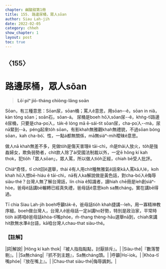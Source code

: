 ```yaml
---
chapter: 鹹酸甜第1冊
title: 155. 路邊尿桶，眾人sōan
author: Siau Lah-jih
date: 2022-02-05
category: chheh
show_chapter: 1
layout: post
toc: true
---
```

  
## 〈155〉
# 路邊尿桶，眾人sōan
>**Lō͘-piⁿ jiō-tháng chiòng-lâng soān**

Sōan，有三種意思：Sōan尿，sōan桶；罵人ê意思，用sōan--ê，sōan in niâ，kàn tōng sōan；soān石，sōan-á。
尿桶是boeh hō͘人sōan尿--ê，khǹg-tī路邊ê尿桶，只要是cha-po͘人，ta̍k-ê lóng mā ē-sái-tit sōan尿，cha-po͘人--mà，尿nā緊到--à，péng起來to̍h sōan，有影khah無雅觀khah無禮貌，不過sōan bóng sōan，kah cha-bó͘、性，一點á都無關係，mā無siáⁿ-mih曖昧ê意思。

做人nā khah無差不多，見做to̍h是傷天害理ê tāi-chì，m̄是thâi人放火，to̍h是強姦婦女，欺負弱勢者，chit款人除了ài受國法制裁以外，一定ē hông kí kah thok，犯tio̍h「眾人sōan」，眾人罵，所以做人tio̍h正經，chiah bē受人批評。

Chiâⁿ奇怪，tī chit回ê選舉，thài ē有人用chit種無雅氣ê話來kā人罵kā人lé，koh khah hō͘人想bē-hiáu ê tāi-chì，nā有人ka解說做是黃色話，對cha-bó͘人ê侮辱siàu-thé？台灣人無了解台灣話，lín chia ê知識者，讀hiah chē冊是leh創siáⁿ-hòe，爸母ê話講bē輾轉已經真失禮，爸母話ê意思koh sa無cháng，實在講bē得過。

Tī chia Siau Lah-jih boeh呼籲ta̍k-ê，爸母話tio̍h khah捷講--leh，用一寡精神教序細，boeh做台灣人，台灣人ê爸母話一定ài講ho͘好勢，特別是政治家，平常時tio̍h ài將咱ê爸母話khòa-tī嘴phóe，m̄-thang thèng-hāu選舉nā到，chiah來講hit款無水準ê台語，kā咱台灣人chau-that siàu-thé。

### 【註解】

|詞|解說|
|Hông kí kah thok|『被人指指點點，討厭排斥』。|
|Siàu-thé|『數落警剔』。|
|Sa無cháng|『抓不到主題』，Sa無cháng頭。|
|呼籲|Ho͘-iok。|
|Khòa-tī嘴phóe|『放在嘴上』。|
|Chau-that siàu-thé|侮辱諷刺。|

